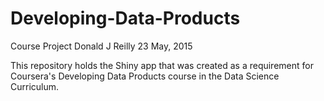 # Developing-Data-Products
Course Project
Donald J Reilly
23 May, 2015

This repository holds the Shiny app that was created as a requirement for Coursera's Developing Data Products course 
in the Data Science Curriculum.
